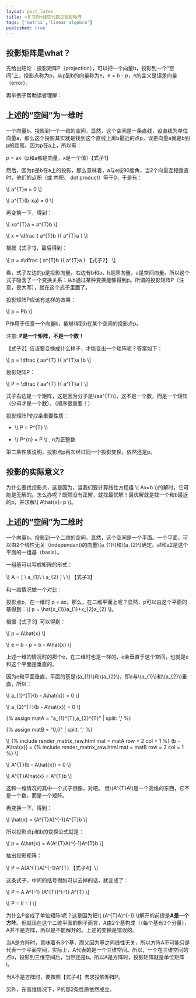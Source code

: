 ```yaml
---
layout: post_latex
title: <复习向>线性代数之投影矩阵
tags: ['matrix','linear algebra']
published: true
---
```


## 投影矩阵是what？

先给出结论：投影矩阵P（projection），可以把一个向量b，投影到一个“空间”上，投影点称为p，从p到b的向量称为e，e = b - p，e的含义是误差向量（error）。

再举例子帮助读者理解：

## 上述的“空间”为一维时

一个向量b，投影到一个一维的空间，显然，这个空间是一条直线，设直线为单位向量a，那么这个投影其实就是找到这个直线上离b最近的点p，误差向量e就是b到p的距离。因为p在a上，所以有：

p = ax（p和a都是向量，x是一个值）【式子1】

然后，因为p是b在a上的投影，那么意味着，a与e成90度角，当2个向量互相垂直时，他们的点积（或 内积、 dot product）等于0，于是有：

\\[ a\^\{T\}e = 0 \\]

\\[ a\^\{T\}(b-xa) = 0 \\]

再变换一下，得到：

\\[ xa\^\{T\}a = a\^\{T\}b  \\]

\\[ x = \\dfrac \{ a\^\{T\}b \}\{ a\^\{T\}a \} \\]

根据【式子1】，最后得到：

\\[ p = a\\dfrac \{ a\^\{T\}b \}\{ a\^\{T\}a \} 【式子2】 \\] 


看，式子左边的p是投影向量，右边有b和a，b是原向量，a是空间向量。所以这个式子隐含了一个变换关系：从b通过某种变换能够得到p。所谓的投影矩阵P（注意，是大写），就在这个式子里面了。

投影矩阵P应该有这样的效果：

\\[ p = Pb  \\]

P作用于任意一个向量b，能够得到b在某个空间的投影点p。

注意: **P是一个矩阵，不是一个数！**

【式子2】应该要变换成什么样子，才能变出一个矩阵呢？答案如下：

\\[ p = \\dfrac \{ aa\^\{T\} \}\{ a\^\{T\}a \}b \\] 

投影矩阵P：

\\[ P = \\dfrac \{ aa\^\{T\} \}\{ a\^\{T\}a \} \\] 

式子右边是一个矩阵，这是因为分子是\\(aa\^\{T\}\\)，这不是一个数，而是一个矩阵（分母才是一个数）。（顺序很重要！）

投影矩阵P的2条重要性质：

- \\( P = P\^\{T\} \\)

- \\( P\^\{n\} = P \\) , n为正整数

第二条性质说明，投影点p再次经过同一个投影变换，依然还是p。


## 投影的实际意义?

为什么要找投影点，这是因为，当我们要计算线性方程组 \\( Ax=b \\)的解时，它可能是无解的。怎么办呢？既然没有正解，就找最优解！最优解就是找一个和b最近的p，并求解\\( A\\hat\{x\}=p \\)。

## 上述的“空间”为二维时

一个向量b，投影到一个二维的空间，显然，这个空间是一个平面。一个平面，可以由2个线性无关（independant)的向量\\(a\_\{1\}\\)和\\(a\_\{2\}\\)确定。a1和a2是这个平面的一组基（basis）。

一组基可以写成矩阵的形式：

\\[ A = [ \ a\_\{1\}\ \ a\_\{2\} ] \ \\] 【式子3】


和一维情况做一个对比：

投影点p，在一维时 p = ax。那么，在二维平面上呢？显然，p可以由这个平面的基得到：\\( p = \\hat\{x\_\{1\}\}a\_\{1\}+x\_\{2\}a\_\{2\} \\)。

根据【式子3】可以得到：

\\[ p = A\\hat\{x\} \\]

\\[ e = b - p = b - A\\hat\{x\} \\]

上述一维的情况时的那个e，在二维时也是一样的，e会垂直于这个空间，也就是e和这个平面是垂直的。

因为e和平面垂直，平面的基是\\(a\_\{1\}\\)和\\(a\_\{2\}\\)，即a与\\(a\_\{1\}\\)和\\(a\_\{2\}\\)垂直，所以：

\\[ a\_\{1\}\^\{T\}(b - A\\hat\{x\}) = 0 \\]

\\[ a\_\{2\}\^\{T\}(b - A\\hat\{x\}) = 0 \\]

{% assign matA = "a\_\{1\}\^\{T\},a\_\{2\}\^\{T\}" | split: ',' %}

{% assign matB = "0,0" | split: ',' %}

\\[ {% include render_matrix_raw.html mat = matA row = 2 col = 1 %} (b - A\\hat\{x\}) = {% include render_matrix_raw.html mat = matB row = 2 col = 1 %} \\]

\\[ A\^\{T\}(b - A\\hat\{x\}) = 0 \\]

\\[ A\^\{T\}A\\hat\{x\} = A\^\{T\}b \\]

这和一维情况的其中一个式子很像，对吧。 但\\(A\^\{T\}A\\)是一个高维的东西，它不是一个数，而是一个矩阵。

再变换一下，得到：

\\[ \\hat\{x\} = (A\^\{T\}A)\^\{-1\}A\^\{T\}b \\]

所以投影点p和b的变换公式就是：

\\[ p = A\\hat\{x\} = A(A\^\{T\}A)\^\{-1\}A\^\{T\}b \\]

抽出投影矩阵：

\\[ P = A(A\^\{T\}A)\^\{-1\}A\^\{T\} 【式子4】\\]

这条式子，中间的括号假如可以去掉的话，就变成了：


\\[ P = A A\^\{-1\} (A\^\{T\})\^\{-1\} A\^\{T\} \\]

\\[ P = II = I \\]

为什么P变成了单位矩阵I呢？这是因为把\\( (A\^\{T\}A)\^\{-1\} \\)解开的前提是**A是一个方阵**。但就现在这个二维平面的例子而言，A由2个基构成（（每个基有3个分量），A并不是方阵，所以是不能解开的。上述的变换是错误的。

当A是方阵时，意味着有3个基，而又因为基之间线性无关，所以方阵A不可能只是代表一个平面空间，实际上，A代表的是一个三维空间。所以，一个在三维空间的点b，投影到三维空间后，当然还是b。所以A是方阵时，投影矩阵就是单位矩阵I。

当A不是方阵时，要按照【式子4】去求投影矩阵P。

另外，在高维情况下，P的那2条性质依然成立。